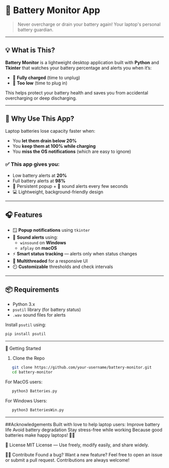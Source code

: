 # 🔋 Battery Monitor App

> Never overcharge or drain your battery again! Your laptop's personal battery guardian.

---

## 💡 What is This?

**Battery Monitor** is a lightweight desktop application built with **Python** and **Tkinter** that watches your battery percentage and alerts you when it’s:

- 🔌 **Fully charged** (time to unplug)
- 🔋 **Too low** (time to plug in)

This helps protect your battery health and saves you from accidental overcharging or deep discharging.

---

## 🧠 Why Use This App?

Laptop batteries lose capacity faster when:

- You **let them drain below 20%**
- You **keep them at 100% while charging**
- You **miss the OS notifications** (which are easy to ignore)

### ✅ This app gives you:
- Low battery alerts at **20%**
- Full battery alerts at **98%**
- 🔔 Persistent popup + 🎵 sound alerts every few seconds
- 💻 Lightweight, background-friendly design

---

## 🎧 Features

- 🪟 **Popup notifications** using `tkinter`
- 🎵 **Sound alerts** using:
  - `winsound` on **Windows**
  - `afplay` on **macOS**
- ⚡ **Smart status tracking** — alerts only when status changes
- 🧵 **Multithreaded** for a responsive UI
- ⏲️ **Customizable** thresholds and check intervals

---

## 📦 Requirements

- Python 3.x
- `psutil` library (for battery status)
- `.wav` sound files for alerts

Install `psutil` using:

```bash
pip install psutil
````

---

🚀 Getting Started
1) Clone the Repo
   
```bash
   git clone https://github.com/your-username/battery-monitor.git
   cd battery-monitor
````

For MacOS users: 

```bash
   python3 Batteries.py
````


For Windows Users:

```bash
   python3 BatteriesWin.py
````

---

##Acknowledgements
Built with love to help laptop users:
Improve battery life
Avoid battery degradation
Stay stress-free while working
Because good batteries make happy laptops! 🧠🔋

📄 License
MIT License — Use freely, modify easily, and share widely.

🙋‍♂️ Contribute
Found a bug? Want a new feature?
Feel free to open an issue or submit a pull request. Contributions are always welcome!




